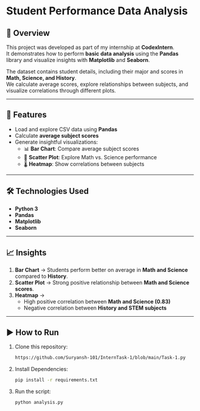 # Student Performance Data Analysis

## 📌 Overview
This project was developed as part of my internship at **CodexIntern**.  
It demonstrates how to perform **basic data analysis** using the **Pandas** library and visualize insights with **Matplotlib** and **Seaborn**.  

The dataset contains student details, including their major and scores in **Math, Science, and History**.  
We calculate average scores, explore relationships between subjects, and visualize correlations through different plots.

---

## 🚀 Features
- Load and explore CSV data using **Pandas**
- Calculate **average subject scores**
- Generate insightful visualizations:
  - 📊 **Bar Chart**: Compare average subject scores  
  - 🔵 **Scatter Plot**: Explore Math vs. Science performance  
  - 🌡️ **Heatmap**: Show correlations between subjects  

---

## 🛠️ Technologies Used
- **Python 3**
- **Pandas**
- **Matplotlib**
- **Seaborn**

---

## 📈 Insights
1. **Bar Chart** → Students perform better on average in **Math and Science** compared to **History**.  
2. **Scatter Plot** → Strong positive relationship between **Math and Science scores**.  
3. **Heatmap** →  
   - High positive correlation between **Math and Science (0.83)**  
   - Negative correlation between **History and STEM subjects**  

---

## ▶️ How to Run
1. Clone this repository:
   ```bash
   https://github.com/Suryansh-101/InternTask-1/blob/main/Task-1.py

2. Install Dependencies:
   ```bash
   pip install -r requirements.txt

3. Run the script:
   ```bash
   python analysis.py
